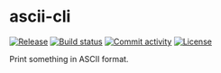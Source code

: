 # ascii-cli

[![Release](https://img.shields.io/github/v/release/levyvix/ascii-cli)](https://img.shields.io/github/v/release/levyvix/ascii-cli)
[![Build status](https://img.shields.io/github/actions/workflow/status/levyvix/ascii-cli/main.yml?branch=main)](https://github.com/levyvix/ascii-cli/actions/workflows/main.yml?query=branch%3Amain)
[![Commit activity](https://img.shields.io/github/commit-activity/m/levyvix/ascii-cli)](https://img.shields.io/github/commit-activity/m/levyvix/ascii-cli)
[![License](https://img.shields.io/github/license/levyvix/ascii-cli)](https://img.shields.io/github/license/levyvix/ascii-cli)

Print something in ASCII format.
